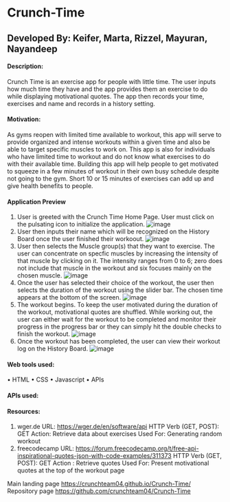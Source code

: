 # Crunch-Time
## Developed By: Keifer, Marta, Rizzel, Mayuran, Nayandeep 

#### Description:
Crunch Time is an exercise app for people with little time. The user inputs how much time they have and the app provides them an exercise to do while displaying motivational quotes. The app then records your time, exercises and name and records in a history setting.

#### Motivation: 
As gyms reopen with limited time available to workout, this app will serve to provide organized and intense workouts within a given time and also be able to target specific muscles to work on. This app is also for individuals who have limited time to workout and do not know what exercises to do with their available time. Building this app will help people to get motivated to squeeze in a few minutes of workout in their own busy schedule despite not going to the gym. Short 10 or 15 minutes of exercises can add up and give health benefits to people.

#### Application Preview 

1) User is greeted with the Crunch Time Home Page. User must click on the pulsating icon to initialize the application. 
 ![image](https://user-images.githubusercontent.com/79432326/120941623-925e3e80-c6f1-11eb-9f5c-7d9ddf946114.png)
2) User then inputs their name which will be recognized on the History Board once the user finished their workoout.
 ![image](https://user-images.githubusercontent.com/79432326/120941706-1f08fc80-c6f2-11eb-914c-0cdfe8d70d49.png)
3) User then selects the Muscle group(s) that they want to exercise. The user can concentrate on specfic muscles by increasing the intensity of that muscle by clicking on it. The intensity ranges from 0 to 6; zero does not include that muscle in the workout and six focuses mainly on the chosen muscle. 
![image](https://user-images.githubusercontent.com/79432326/120941759-845ced80-c6f2-11eb-87b3-e38cb1279581.png)
4) Once the user has selected their choice of the workout, the user then selects the duration of the workout using the slider bar. The chosen time appears at the bottom of the screen. 
![image](https://user-images.githubusercontent.com/79432326/120941865-2c72b680-c6f3-11eb-954b-74fb56097d8e.png)
5) The workout begins. To keep the user motivated during the duration of the workout, motivational quotes are shuffled. While working out, the user can either wait for the workout to be completed and monitor their progress in the progress bar or they can simply hit the double checks to finish the workout. 
![image](https://user-images.githubusercontent.com/79432326/120942067-61cbd400-c6f4-11eb-8993-14d53785db96.png)
6) Once the workout has been completed, the user can view their workout log on the History Board. 
![image](https://user-images.githubusercontent.com/79432326/120942099-98095380-c6f4-11eb-84e4-345f389f86e8.png)


#### Web tools used:

• HTML • CSS • Javascript • APIs

#### APIs used:

#### Resources: 
1) wger.de URL: https://wger.de/en/software/api HTTP Verb (GET, POST): GET Action: Retrieve data about exercises Used For: Generating random workout
2) freecodecamp URL: https://forum.freecodecamp.org/t/free-api-inspirational-quotes-json-with-code-examples/311373 HTTP Verb (GET, POST): GET Action : Retrieve quotes Used For: Present motivational quotes at the top of the workout page



Main landing page https://crunchteam04.github.io/Crunch-Time/   
Repository page https://github.com/crunchteam04/Crunch-Time

